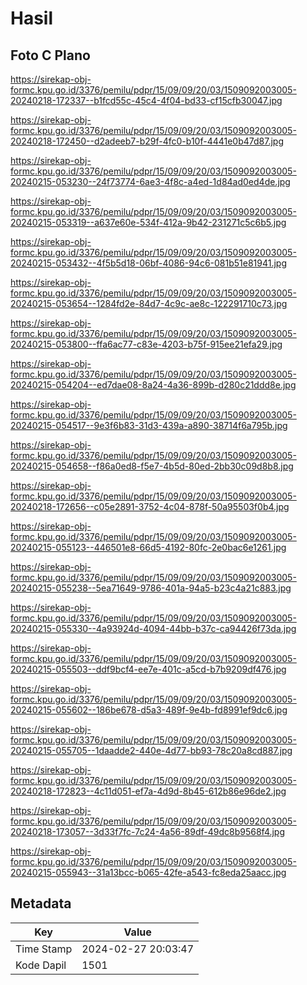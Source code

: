 # Hasil

## Foto C Plano

https://sirekap-obj-formc.kpu.go.id/3376/pemilu/pdpr/15/09/09/20/03/1509092003005-20240218-172337--b1fcd55c-45c4-4f04-bd33-cf15cfb30047.jpg

https://sirekap-obj-formc.kpu.go.id/3376/pemilu/pdpr/15/09/09/20/03/1509092003005-20240218-172450--d2adeeb7-b29f-4fc0-b10f-4441e0b47d87.jpg

https://sirekap-obj-formc.kpu.go.id/3376/pemilu/pdpr/15/09/09/20/03/1509092003005-20240215-053230--24f73774-6ae3-4f8c-a4ed-1d84ad0ed4de.jpg

https://sirekap-obj-formc.kpu.go.id/3376/pemilu/pdpr/15/09/09/20/03/1509092003005-20240215-053319--a637e60e-534f-412a-9b42-231271c5c6b5.jpg

https://sirekap-obj-formc.kpu.go.id/3376/pemilu/pdpr/15/09/09/20/03/1509092003005-20240215-053432--4f5b5d18-06bf-4086-94c6-081b51e81941.jpg

https://sirekap-obj-formc.kpu.go.id/3376/pemilu/pdpr/15/09/09/20/03/1509092003005-20240215-053654--1284fd2e-84d7-4c9c-ae8c-122291710c73.jpg

https://sirekap-obj-formc.kpu.go.id/3376/pemilu/pdpr/15/09/09/20/03/1509092003005-20240215-053800--ffa6ac77-c83e-4203-b75f-915ee21efa29.jpg

https://sirekap-obj-formc.kpu.go.id/3376/pemilu/pdpr/15/09/09/20/03/1509092003005-20240215-054204--ed7dae08-8a24-4a36-899b-d280c21ddd8e.jpg

https://sirekap-obj-formc.kpu.go.id/3376/pemilu/pdpr/15/09/09/20/03/1509092003005-20240215-054517--9e3f6b83-31d3-439a-a890-38714f6a795b.jpg

https://sirekap-obj-formc.kpu.go.id/3376/pemilu/pdpr/15/09/09/20/03/1509092003005-20240215-054658--f86a0ed8-f5e7-4b5d-80ed-2bb30c09d8b8.jpg

https://sirekap-obj-formc.kpu.go.id/3376/pemilu/pdpr/15/09/09/20/03/1509092003005-20240218-172656--c05e2891-3752-4c04-878f-50a95503f0b4.jpg

https://sirekap-obj-formc.kpu.go.id/3376/pemilu/pdpr/15/09/09/20/03/1509092003005-20240215-055123--446501e8-66d5-4192-80fc-2e0bac6e1261.jpg

https://sirekap-obj-formc.kpu.go.id/3376/pemilu/pdpr/15/09/09/20/03/1509092003005-20240215-055238--5ea71649-9786-401a-94a5-b23c4a21c883.jpg

https://sirekap-obj-formc.kpu.go.id/3376/pemilu/pdpr/15/09/09/20/03/1509092003005-20240215-055330--4a93924d-4094-44bb-b37c-ca94426f73da.jpg

https://sirekap-obj-formc.kpu.go.id/3376/pemilu/pdpr/15/09/09/20/03/1509092003005-20240215-055503--ddf9bcf4-ee7e-401c-a5cd-b7b9209df476.jpg

https://sirekap-obj-formc.kpu.go.id/3376/pemilu/pdpr/15/09/09/20/03/1509092003005-20240215-055602--186be678-d5a3-489f-9e4b-fd8991ef9dc6.jpg

https://sirekap-obj-formc.kpu.go.id/3376/pemilu/pdpr/15/09/09/20/03/1509092003005-20240215-055705--1daadde2-440e-4d77-bb93-78c20a8cd887.jpg

https://sirekap-obj-formc.kpu.go.id/3376/pemilu/pdpr/15/09/09/20/03/1509092003005-20240218-172823--4c11d051-ef7a-4d9d-8b45-612b86e96de2.jpg

https://sirekap-obj-formc.kpu.go.id/3376/pemilu/pdpr/15/09/09/20/03/1509092003005-20240218-173057--3d33f7fc-7c24-4a56-89df-49dc8b9568f4.jpg

https://sirekap-obj-formc.kpu.go.id/3376/pemilu/pdpr/15/09/09/20/03/1509092003005-20240215-055943--31a13bcc-b065-42fe-a543-fc8eda25aacc.jpg


## Metadata

| Key        | Value               |
| ---------- | ------------------- |
| Time Stamp | 2024-02-27 20:03:47 |
| Kode Dapil | 1501                |



